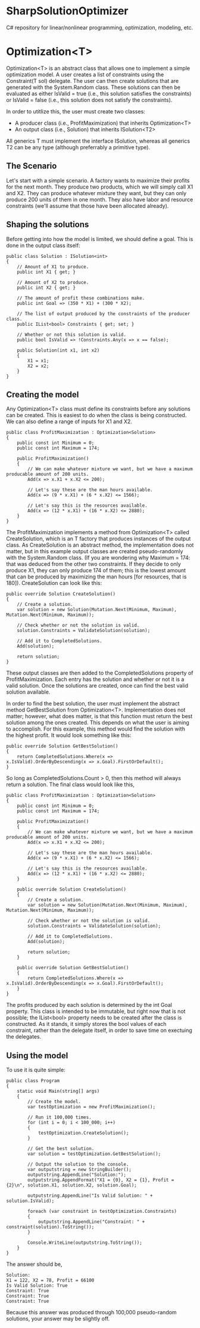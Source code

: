 # SharpSolutionOptimizer
C# repository for linear/nonlinear programming, optimization, modeling, etc.

# Optimization\<T\>

Optimization\<T\> is an abstract class that allows one to implement a simple optimization model. A user creates a list of constraints using the Constraint(T sol) delegate. The user can then create solutions that are generated with the System.Random class. These solutions can then be evaluated as either IsValid = true (i.e., this solution satisfies the constraints) or IsValid = false (i.e., this solution does not satisfy the constraints).

In order to utitlize this, the user must create two classes:
* A producer class (i.e., ProfitMaximization) that inherits Optimization\<T\>
* An output class (i.e., Solution) that inherits ISolution\<T2\>

All generics T must implement the interface ISolution, whereas all generics T2 can be any type (although preferrably a primitive type).

## The Scenario

Let's start with a simple scenario. A factory wants to maximize their profits for the next month. They produce two products, which we will simply call X1 and X2. They can produce whatever mixture they want, but they can only produce 200 units of them in one month. They also have labor and resource constraints (we'll assume that those have been allocated already).

## Shaping the solutions

Before getting into how the model is limited, we should define a goal. This is done in the output class itself:

```
public class Solution : ISolution<int>
{
    // Amount of X1 to produce.
    public int X1 { get; }
    
    // Amount of X2 to produce.
    public int X2 { get; }
    
    // The amount of profit these combinations make.
    public int Goal => (350 * X1) + (300 * X2);
    
    // The list of output produced by the constraints of the producer class.
    public IList<bool> Constraints { get; set; }
    
    // Whether or not this solution is valid.
    public bool IsValid => !Constraints.Any(x => x == false);

    public Solution(int x1, int x2)
    {
        X1 = x1;
        X2 = x2;
    }
}
```

## Creating the model

Any Optimization\<T\> class must define its constraints before any solutions can be created. This is easiest to do when the class is being constructed. We can also define a range of inputs for X1 and X2.

```
public class ProfitMaximization : Optimization<Solution>
{
    public const int Minimum = 0;
    public const int Maximum = 174;

    public ProfitMaximization()
    {
        // We can make whatever mixture we want, but we have a maximum producable amount of 200 units.
        Add(x => x.X1 + x.X2 <= 200);
        
        // Let's say these are the man hours available.
        Add(x => (9 * x.X1) + (6 * x.X2) <= 1566);
        
        // Let's say this is the resources available.
        Add(x => (12 * x.X1) + (16 * x.X2) <= 2880);
    }
}
```

The ProfitMaximization implements a method from Optimization\<T\> called CreateSolution, which is an T factory that produces instances of the output class. As CreateSolution is an abstract method, the implementation does not matter, but in this example output classes are created pseudo-randomly with the System.Random class. (If you are wondering why Maximum = 174: that was deduced from the other two constraints. If they decide to only produce X1, they can only produce 174 of them; this is the lowest amount that can be produced by maximizing the man hours [for resources, that is 180]). CreateSolution can look like this:

```
public override Solution CreateSolution()
{
    // Create a solution.
    var solution = new Solution(Mutation.Next(Minimum, Maximum), Mutation.Next(Minimum, Maximum));
    
    // Check whether or not the solution is valid.
    solution.Constraints = ValidateSolution(solution);
    
    // Add it to CompletedSolutions.
    Add(solution);

    return solution;
}
```

These output classes are then added to the CompletedSolutions property of ProfitMaximization. Each entry has the solution and whether or not it is a valid solution. Once the solutions are created, once can find the best valid solution available.

In order to find the best solution, the user must implement the abstract method GetBestSolution from Optimization\<T\>. Implementation does not matter; however, what does matter, is that this function must return the best solution among the ones created. This depends on what the user is aiming to accomplish. For this example, this method would find the solution with the highest profit. It would look something like this:

```
public override Solution GetBestSolution()
{
    return CompletedSolutions.Where(x => x.IsValid).OrderByDescending(x => x.Goal).FirstOrDefault();
}
```

So long as CompletedSolutions.Count > 0, then this method will always return a solution. The final class would look like this,

```
public class ProfitMaximization : Optimization<Solution>
{
    public const int Minimum = 0;
    public const int Maximum = 174;

    public ProfitMaximization()
    {
        // We can make whatever mixture we want, but we have a maximum producable amount of 200 units.
        Add(x => x.X1 + x.X2 <= 200);
        
        // Let's say these are the man hours available.
        Add(x => (9 * x.X1) + (6 * x.X2) <= 1566);
        
        // Let's say this is the resources available.
        Add(x => (12 * x.X1) + (16 * x.X2) <= 2880);
    }

    public override Solution CreateSolution()
    {
        // Create a solution.
        var solution = new Solution(Mutation.Next(Minimum, Maximum), Mutation.Next(Minimum, Maximum));
        
        // Check whether or not the solution is valid.
        solution.Constraints = ValidateSolution(solution);
        
        // Add it to CompletedSolutions.
        Add(solution);

        return solution;
    }

    public override Solution GetBestSolution()
    {
        return CompletedSolutions.Where(x => x.IsValid).OrderByDescending(x => x.Goal).FirstOrDefault();
    }
}
```

The profits produced by each solution is determined by the int Goal property. This class is intended to be immutable, but right now that is not possible; the IList\<bool\> property needs to be created after the class is constructed. As it stands, it simply stores the bool values of each constraint, rather than the delegate itself, in order to save time on exectuing the delegates.

## Using the model

To use it is quite simple:

```
public class Program
{
    static void Main(string[] args)
    {
        // Create the model.
        var testOptimization = new ProfitMaximization();

        // Run it 100,000 times.
        for (int i = 0; i < 100_000; i++)
        {
            testOptimization.CreateSolution();
        }

        // Get the best solution.
        var solution = testOptimization.GetBestSolution();
        
        // Output the solution to the console.
        var outputstring = new StringBuilder();
        outputstring.AppendLine("Solution:");
        outputstring.AppendFormat("X1 = {0}, X2 = {1}, Profit = {2}\n", solution.X1, solution.X2, solution.Goal);

        outputstring.AppendLine("Is Valid Solution: " + solution.IsValid);

        foreach (var constraint in testOptimization.Constraints)
        {
            outputstring.AppendLine("Constraint: " + constraint(solution).ToString());
        }

        Console.WriteLine(outputstring.ToString());
    }
}
```

The answer should be,

```
Solution:
X1 = 122, X2 = 78, Profit = 66100
Is Valid Solution: True
Constraint: True
Constraint: True
Constraint: True
```

Because this answer was produced through 100,000 pseudo-random solutions, your answer may be slightly off.
